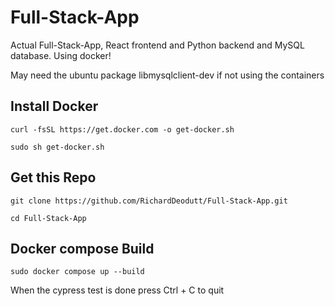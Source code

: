 # Full-Stack-App
Actual Full-Stack-App, React frontend and Python backend and MySQL database. Using docker!

May need the ubuntu package libmysqlclient-dev if not using the containers

## Install Docker
```
curl -fsSL https://get.docker.com -o get-docker.sh
```

```
sudo sh get-docker.sh
```

## Get this Repo

```
git clone https://github.com/RichardDeodutt/Full-Stack-App.git
```

```
cd Full-Stack-App
```

## Docker compose Build

```
sudo docker compose up --build
```

When the cypress test is done press Ctrl + C to quit